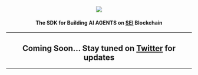 <div align="center">
  <br>
  <img src="assets/CAMBRIAN_DESIGN_4-52 (2).jpg">
  <br>
</div>

<h4 align="center">The SDK for Building AI AGENTS on <a href="https://www.sei.io/" target="_blank">SEI</a> Blockchain</h4>


<hr>

<h2 align="center">Coming Soon... Stay tuned on <a href="https://x.com/cambrian_ai">Twitter</a> for updates</h2>

---
